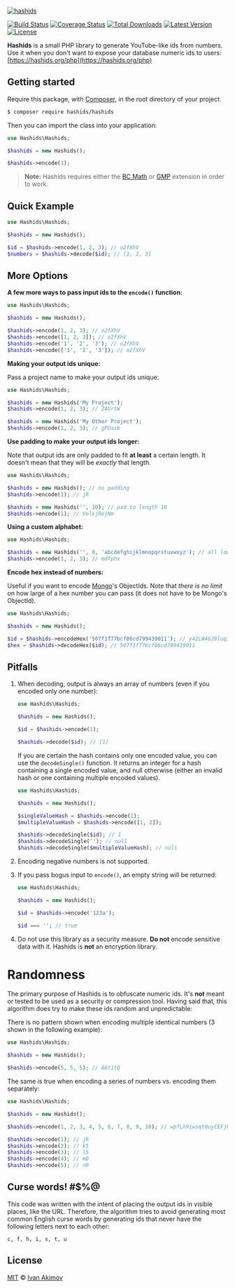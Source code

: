 [![hashids](https://hashids.org/public/img/hashids.gif "Hashids")](https://hashids.org/)

[![Build Status](https://badgen.net/travis/vinkla/hashids/master)](https://travis-ci.com/vinkla/hashids)
[![Coverage Status](https://badgen.net/codecov/c/github/vinkla/hashids)](https://codecov.io/github/vinkla/hashids)
[![Total Downloads](https://badgen.net/packagist/dm/hashids/hashids)](https://packagist.org/packages/hashids/hashids)
[![Latest Version](https://badgen.net/packagist/v/hashids/hashids)](https://github.com/vinkla/hashids/releases)
[![License](https://badgen.net/packagist/license/hashids/hashids)](https://packagist.org/packages/hashids/hashids)

**Hashids** is a small PHP library to generate YouTube-like ids from numbers. Use it when you don't want to expose your database numeric ids to users: [https://hashids.org/php](https://hashids.org/php)

## Getting started

Require this package, with [Composer](https://getcomposer.org), in the root directory of your project.

```bash
$ composer require hashids/hashids
```

Then you can import the class into your application:

```php
use Hashids\Hashids;

$hashids = new Hashids();

$hashids->encode(1);
```

> **Note:** Hashids requires either the [BC Math](https://secure.php.net/manual/en/book.bc.php) or [GMP](https://secure.php.net/manual/en/book.gmp.php) extension in order to work.

## Quick Example

```php
use Hashids\Hashids;

$hashids = new Hashids();

$id = $hashids->encode(1, 2, 3); // o2fXhV
$numbers = $hashids->decode($id); // [1, 2, 3]
```

## More Options

**A few more ways to pass input ids to the `encode()` function:**

```php
use Hashids\Hashids;

$hashids = new Hashids();

$hashids->encode(1, 2, 3); // o2fXhV
$hashids->encode([1, 2, 3]); // o2fXhV
$hashids->encode('1', '2', '3'); // o2fXhV
$hashids->encode(['1', '2', '3']); // o2fXhV
```

**Making your output ids unique:**

Pass a project name to make your output ids unique:

```php
use Hashids\Hashids;

$hashids = new Hashids('My Project');
$hashids->encode(1, 2, 3); // Z4UrtW

$hashids = new Hashids('My Other Project');
$hashids->encode(1, 2, 3); // gPUasb
```

**Use padding to make your output ids longer:**

Note that output ids are only padded to fit **at least** a certain length. It doesn't mean that they will be *exactly* that length.

```php
use Hashids\Hashids;

$hashids = new Hashids(); // no padding
$hashids->encode(1); // jR

$hashids = new Hashids('', 10); // pad to length 10
$hashids->encode(1); // VolejRejNm
```

**Using a custom alphabet:**

```php
use Hashids\Hashids;

$hashids = new Hashids('', 0, 'abcdefghijklmnopqrstuvwxyz'); // all lowercase
$hashids->encode(1, 2, 3); // mdfphx
```

**Encode hex instead of numbers:**

Useful if you want to encode [Mongo](https://www.mongodb.com)'s ObjectIds. Note that *there is no limit* on how large of a hex number you can pass (it does not have to be Mongo's ObjectId).

```php
use Hashids\Hashids;

$hashids = new Hashids();

$id = $hashids->encodeHex('507f1f77bcf86cd799439011'); // y42LW46J9luq3Xq9XMly
$hex = $hashids->decodeHex($id); // 507f1f77bcf86cd799439011
```

## Pitfalls

1. When decoding, output is always an array of numbers (even if you encoded only one number):

	```php
	use Hashids\Hashids;

	$hashids = new Hashids();

	$id = $hashids->encode(1);

	$hashids->decode($id); // [1]
	```
 
   If you are certain the hash contains only one encoded value, you can use the `decodeSingle()` function.
   It returns an integer for a hash containing a single encoded value, and null otherwise (either an invalid hash or one containing multiple encoded values).
   
   ```php
   use Hashids\Hashids;
   
   $hashids = new Hashids();
   
   $singleValueHash = $hashids->encode(1);
   $multipleValueHash = $hashids->encode([1, 2]);
   
   $hashids->decodeSingle($id); // 1
   $hashids->decodeSingle(''); // null
   $hashids->decodeSingle($multipleValueHash); // null
   ```
   

2. Encoding negative numbers is not supported.
3. If you pass bogus input to `encode()`, an empty string will be returned:

	```php
	use Hashids\Hashids;

	$hashids = new Hashids();

	$id = $hashids->encode('123a');

	$id === ''; // true
	```

4. Do not use this library as a security measure. **Do not** encode sensitive data with it. Hashids is **not** an encryption library.

# Randomness

The primary purpose of Hashids is to obfuscate numeric ids. It's **not** meant or tested to be used as a security or compression tool. Having said that, this algorithm does try to make these ids random and unpredictable:

There is no pattern shown when encoding multiple identical numbers (3 shown in the following example):

```php
use Hashids\Hashids;

$hashids = new Hashids();

$hashids->encode(5, 5, 5); // A6t1tQ
```

The same is true when encoding a series of numbers vs. encoding them separately:

```php
use Hashids\Hashids;

$hashids = new Hashids();

$hashids->encode(1, 2, 3, 4, 5, 6, 7, 8, 9, 10); // wpfLh9iwsqt0uyCEFjHM

$hashids->encode(1); // jR
$hashids->encode(2); // k5
$hashids->encode(3); // l5
$hashids->encode(4); // mO
$hashids->encode(5); // nR
```

## Curse words! #$%@

This code was written with the intent of placing the output ids in visible places, like the URL. Therefore, the algorithm tries to avoid generating most common English curse words by generating ids that never have the following letters next to each other:

```
c, f, h, i, s, t, u
```

## License

[MIT](LICENSE) © [Ivan Akimov](https://barreleye.com/)
